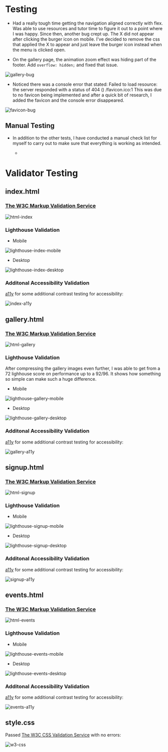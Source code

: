 # **Testing**

  - Had a really tough time getting the navigation aligned correctly with flex. Was able to use resources and tutor time to figure it out to a point where I was happy. Since then, another bug crept up. The X did not appear after clicking the burger icon on mobile. I've decided to remove the css that applied the X to appear and just leave the burger icon instead when the menu is clicked open.

  - On the gallery page, the animation zoom effect was hiding part of the footer. Add `overflow: hidden;` and fixed that issue.

  ![gallery-bug](https://github.com/leec313/lee-valley/blob/main/assets/images/readme-images/bug-gallery.png?raw=true)

  - Noticed there was a console error that stated: Failed to load resource: the server responded with a status of 404 () /favicon.ico:1
  This was due to no favicon being implemented and after a quick bit of research, I added the favicon and the console error disappeared.

  ![favicon-bug](https://github.com/leec313/lee-valley/blob/main/assets/images/readme-images/bug-favicon.png?raw=true)

  ## Manual Testing

  * In addition to the other tests, I have conducted a manual check list for myself to carry out to make sure that everything is working as intended.

      * 

# **Validator Testing**

  ## **index.html**

  ### [The W3C Markup Validation Service](https://validator.w3.org/)

  ![html-index](https://github.com/leec313/lee-valley/blob/main/assets/images/validation-images/w3html-index.png?raw=true)

  ### Lighthouse Validation

  * Mobile

  ![lighthouse-index-mobile](https://github.com/leec313/lee-valley/blob/main/assets/images/validation-images/lighthouse-index-mobile.png?raw=true)

  * Desktop

  ![lighthouse-index-desktop](https://github.com/leec313/lee-valley/blob/main/assets/images/validation-images/lighthouse-index-desktop.png?raw=true)

  ### **Additonal Accessibility Validation**
  [a11y](https://color.a11y.com/Contrast/) for some additional contrast testing for accessibility:

  ![index-a11y](https://github.com/leec313/lee-valley/blob/main/assets/images/validation-images/validation-a11y-index.png?raw=true)

  ## **gallery.html**

  ### [The W3C Markup Validation Service](https://validator.w3.org/)

  ![html-gallery](https://github.com/leec313/lee-valley/blob/main/assets/images/validation-images/w3html-gallery.png?raw=true)

  ### Lighthouse Validation

  After compressing the gallery images even further, I was able to get from a 72 lighhouse score on performance up to a 92/96. It shows how something so simple can make such a huge difference.

  * Mobile

  ![lighthouse-gallery-mobile](https://github.com/leec313/lee-valley/blob/main/assets/images/validation-images/lighthouse-gallery-mobile.png?raw=true)

  * Desktop

  ![lighthouse-gallery-desktop](https://github.com/leec313/lee-valley/blob/main/assets/images/validation-images/lighthouse-gallery-desktop.png?raw=true)

  ### **Additonal Accessibility Validation**
  [a11y](https://color.a11y.com/Contrast/) for some additional contrast testing for accessibility:

  ![gallery-a11y](https://github.com/leec313/lee-valley/blob/main/assets/images/validation-images/validation-a11y-gallery.png?raw=true)

  ## **signup.html**

  ### [The W3C Markup Validation Service](https://validator.w3.org/)

  ![html-signup](https://github.com/leec313/lee-valley/blob/main/assets/images/validation-images/w3html-signup.png?raw=true)

  ### Lighthouse Validation

  * Mobile

  ![lighthouse-signup-mobile](https://github.com/leec313/lee-valley/blob/main/assets/images/validation-images/lighthouse-signup-mobile.png?raw=true)

  * Desktop

  ![lighthouse-signup-desktop](https://github.com/leec313/lee-valley/blob/main/assets/images/validation-images/lighthouse-signup-desktop.png?raw=true)
  

  ### **Additonal Accessibility Validation**
  [a11y](https://color.a11y.com/Contrast/) for some additional contrast testing for accessibility:

  ![signup-a11y](https://github.com/leec313/lee-valley/blob/main/assets/images/validation-images/validation-a11y-signup.png?raw=true)

  ## **events.html**

  ### [The W3C Markup Validation Service](https://validator.w3.org/)

  ![html-events](https://github.com/leec313/lee-valley/blob/main/assets/images/validation-images/w3html-events.png?raw=true)

  ### Lighthouse Validation

  * Mobile

  ![lighthouse-events-mobile](https://github.com/leec313/lee-valley/blob/main/assets/images/validation-images/lighthouse-events-mobile.png?raw=true)

  * Desktop

  ![lighthouse-events-desktop](https://github.com/leec313/lee-valley/blob/main/assets/images/validation-images/lighthouse-events-desktop.png?raw=true)


  ### **Additonal Accessibility Validation**
  [a11y](https://color.a11y.com/Contrast/) for some additional contrast testing for accessibility:

  ![events-a11y](https://github.com/leec313/lee-valley/blob/main/assets/images/validation-images/validation-a11t-events.png?raw=true)

  ## **style.css**

  Passed [The W3C CSS Validation Service](https://jigsaw.w3.org/css-validator/) with no errors:

  ![w3-css](https://github.com/leec313/lee-valley/blob/main/assets/images/validation-images/validation-css.png?raw=true)